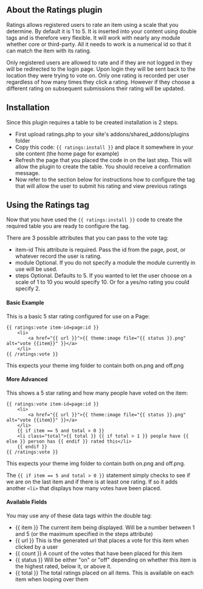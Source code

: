 ## About the Ratings plugin

Ratings allows registered users to rate an item using a scale that you determine. By default it is 1 to 5. 
It is inserted into your content using double tags and is therefore very flexible. It will work with nearly any 
module whether core or third-party. All it needs to work is a numerical id so that it can match the item with 
its rating.

Only registered users are allowed to rate and if they are not logged in they will be redirected to the login page. Upon login they 
will be sent back to the location they were trying to vote on. Only one rating is recorded per user regardless of how many times 
they click a rating. However if they choose a different rating on subsequent submissions their rating will be updated.

## Installation

Since this plugin requires a table to be created installation is 2 steps. 

* First upload ratings.php to your site's addons/shared_addons/plugins folder
* Copy this code: `{{ ratings:install }}` and place it somewhere in your site content (the home page for example)
* Refresh the page that you placed the code in on the last step. This will allow the plugin to create the table. You should receive a confirmation message.
* Now refer to the section below for instructions how to configure the tag that will allow the user to submit his rating and view previous ratings

## Using the Ratings tag

Now that you have used the `{{ ratings:install }}` code to create the required table you are ready to configure the tag.

There are 3 possible attributes that you can pass to the vote tag:

* item-id This attribute is required. Pass the id from the page, post, or whatever record the user is rating.
* module Optional. If you do not specify a module the module currently in use will be used.
* steps Optional. Defaults to 5. If you wanted to let the user choose on a scale of 1 to 10 you would specify 10. Or for a yes/no rating you could specify 2.

#### Basic Example

This is a basic 5 star rating configured for use on a Page:

	{{ ratings:vote item-id=page:id }}
		<li>
			<a href="{{ url }}">{{ theme:image file="{{ status }}.png" alt="vote {{item}}" }}</a>
		</li>
	{{ /ratings:vote }}

This expects your theme img folder to contain both on.png and off.png

#### More Advanced

This shows a 5 star rating and how many people have voted on the item:

	{{ ratings:vote item-id=page:id }}
		<li>
			<a href="{{ url }}">{{ theme:image file="{{ status }}.png" alt="vote {{item}}" }}</a>
		</li>
		{{ if item == 5 and total > 0 }}
		<li class="total">{{ total }} {{ if total > 1 }} people have {{ else }} person has {{ endif }} rated this</li>
		{{ endif }}
	{{ /ratings:vote }}

This expects your theme img folder to contain both on.png and off.png. 

The `{{ if item == 5 and total > 0 }}` statement simply checks to see if we are on the last item and if there is at least one rating. If so it adds another `<li>` that displays how many votes have been placed.

#### Available Fields

You may use any of these data tags within the double tag:

* {{ item }} The current item being displayed. Will be a number between 1 and 5 (or the maximum specified in the steps attribute)
* {{ url }} This is the generated url that places a vote for this item when clicked by a user
* {{ count }} A count of the votes that have been placed for this item
* {{ status }} Will be either "on" or "off" depending on whether this item is the highest rated, below it, or above it.
* {{ total }} The total ratings placed on all items. This is available on each item when looping over them